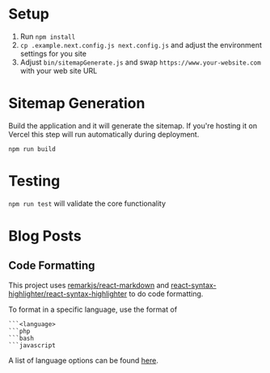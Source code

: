 # Setup
1) Run `npm install`
2) `cp .example.next.config.js next.config.js` and adjust the environment settings for you site
3) Adjust `bin/sitemapGenerate.js` and swap `https://www.your-website.com` with your web site URL

# Sitemap Generation
Build the application and it will generate the sitemap. If you're hosting it on Vercel this step will run automatically during deployment.
```
npm run build
```

# Testing
`npm run test` will validate the core functionality

# Blog Posts

## Code Formatting
This project uses [remarkjs/react-markdown](https://github.com/remarkjs/react-markdown) and [react-syntax-highlighter/react-syntax-highlighter](https://github.com/react-syntax-highlighter/react-syntax-highlighter) to do code formatting. 

To format in a specific language, use the format of
```
```<language>
```php
```bash
```javascript
```

A list of language options can be found [here](https://github.com/react-syntax-highlighter/react-syntax-highlighter/blob/master/AVAILABLE_LANGUAGES_PRISM.MD).
